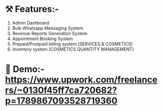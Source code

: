 # ⚒ Features:-
1) Admin Dashboard
2) Bulk Whatsapp Messaging System
3) Revenue Reports Generation System
4) Appointment Booking System
5) Prepaid/Postpaid billing system [SERVICES & COSMETICS]
6) Inventory system [COSMETICS QUANTITY MANAGEMENT]

# 🚩 Demo:- https://www.upwork.com/freelancers/~0130f45ff7ca720682?p=1789867093528719360
